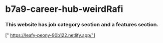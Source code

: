 # b7a9-career-hub-weirdRafi
### This website has job category section and a features section. 
[" https://leafy-peony-90b122.netlify.app/"]
